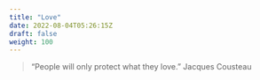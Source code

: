 ```yaml
---
title: "Love"
date: 2022-08-04T05:26:15Z
draft: false
weight: 100
---
```

> “People will only protect what they love.”
 Jacques Cousteau
